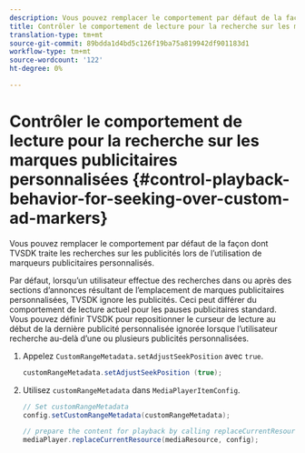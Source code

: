```yaml
---
description: Vous pouvez remplacer le comportement par défaut de la façon dont TVSDK traite les recherches sur les publicités lors de l’utilisation de marqueurs publicitaires personnalisés.
title: Contrôler le comportement de lecture pour la recherche sur les marques publicitaires personnalisées
translation-type: tm+mt
source-git-commit: 89bdda1d4bd5c126f19ba75a819942df901183d1
workflow-type: tm+mt
source-wordcount: '122'
ht-degree: 0%

---
```



# Contrôler le comportement de lecture pour la recherche sur les marques publicitaires personnalisées {#control-playback-behavior-for-seeking-over-custom-ad-markers}

Vous pouvez remplacer le comportement par défaut de la façon dont TVSDK traite les recherches sur les publicités lors de l’utilisation de marqueurs publicitaires personnalisés.

Par défaut, lorsqu’un utilisateur effectue des recherches dans ou après des sections d’annonces résultant de l’emplacement de marques publicitaires personnalisées, TVSDK ignore les publicités. Ceci peut différer du comportement de lecture actuel pour les pauses publicitaires standard. Vous pouvez définir TVSDK pour repositionner le curseur de lecture au début de la dernière publicité personnalisée ignorée lorsque l’utilisateur recherche au-delà d’une ou plusieurs publicités personnalisées.

1. Appelez `CustomRangeMetadata.setAdjustSeekPosition` avec `true`.

   ```java
   customRangeMetadata.setAdjustSeekPosition (true);
   ```

1. Utilisez `customRangeMetadata` dans `MediaPlayerItemConfig`.

   ```java
   // Set customRangeMetadata 
   config.setCustomRangeMetadata(customRangeMetadata); 
   
   // prepare the content for playback by calling replaceCurrentResource 
   mediaPlayer.replaceCurrentResource(mediaResource, config); 
   ```

